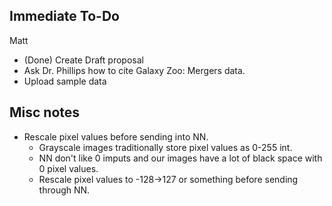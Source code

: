 ## Immediate To-Do

Matt
- (Done) Create Draft proposal
- Ask Dr. Phillips how to cite Galaxy Zoo: Mergers data.
- Upload sample data


## Misc notes
- Rescale pixel values before sending into NN. 
  - Grayscale images traditionally store pixel values as 0-255 int.   
  - NN don't like 0 imputs and our images have a lot of black space with 0 pixel values.
  - Rescale pixel values to -128->127 or something before sending through NN.

